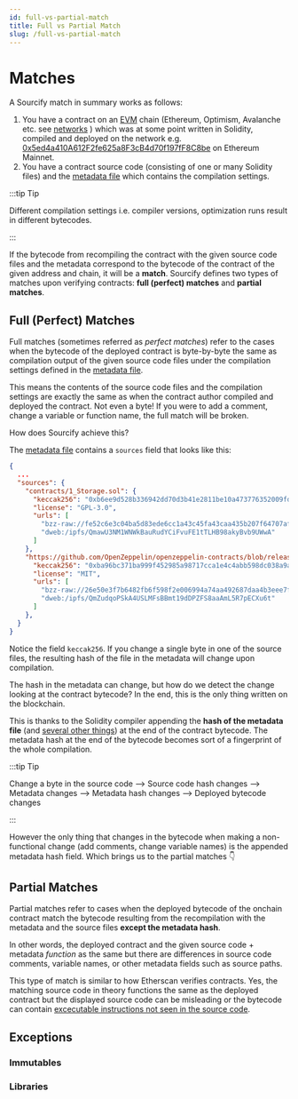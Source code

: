 ```yaml
---
id: full-vs-partial-match
title: Full vs Partial Match
slug: /full-vs-partial-match
---
```


# Matches

A Sourcify match in summary works as follows:

1. You have a contract on an [EVM](https://ethereum.org/en/developers/docs/evm/) chain (Ethereum, Optimism, Avalanche etc. see [networks](/networks) ) which was at some point written in Solidity, compiled and deployed on the network e.g. [0x5ed4a410A612F2fe625a8F3cB4d70f197fF8C8be](https://etherscan.io/address/0x5ed4a410A612F2fe625a8F3cB4d70f197fF8C8be#code) on Ethereum Mainnet.
2. You have a contract source code (consisting of one or many Solidity files) and the [metadata file](/metadata) which contains the compilation settings.

:::tip Tip

Different compilation settings i.e. compiler versions, optimization runs result in different bytecodes.

:::

If the bytecode from recompiling the contract with the given source code files and the metadata correspond to the bytecode of the contract of the given address and chain, it will be a **match**. Sourcify defines two types of matches upon verifying contracts: **full (perfect) matches** and **partial matches**.

## Full (Perfect) Matches

Full matches (sometimes referred as _perfect matches_) refer to the cases when the bytecode of the deployed contract is byte-by-byte the same as compilation output of the given source code files under the compilation settings defined in the [metadata file](/metadata).

This means the contents of the source code files and the compilation settings are exactly the same as when the contract author compiled and deployed the contract. Not even a byte! If you were to add a comment, change a variable or function name, the full match will be broken.

How does Sourcify achieve this?

The [metadata file](/metadata) contains a `sources` field that looks like this:

```json
{
  ...
  "sources": {
    "contracts/1_Storage.sol": {
      "keccak256": "0xb6ee9d528b336942dd70d3b41e2811be10a473776352009fd73f85604f5ed206",
      "license": "GPL-3.0",
      "urls": [
        "bzz-raw://fe52c6e3c04ba5d83ede6cc1a43c45fa43caa435b207f64707afb17d3af1bcf1",
        "dweb:/ipfs/QmawU3NM1WNWkBauRudYCiFvuFE1tTLHB98akyBvb9UWwA"
      ]
    },
    "https://github.com/OpenZeppelin/openzeppelin-contracts/blob/release-v3.2.0-solc-0.7/contracts/math/SafeMath.sol": {
      "keccak256": "0xba96bc371ba999f452985a98717cca1e4c4abb598dc038a9a9c3db08129b1ba4",
      "license": "MIT",
      "urls": [
        "bzz-raw://26e50e3f7b6482fb6f598f2e006994a74aa492687daa4b3eee7fd4fb5398ce7f",
        "dweb:/ipfs/QmZudqoPSkA4USLMFsBBmt19dDPZFS8aaAmL5R7pECXu6t"
      ]
    },
  }
}
```

Notice the field `keccak256`. If you change a single byte in one of the source files, the resulting hash of the file in the metadata will change upon compilation.

The hash in the metadata can change, but how do we detect the change looking at the contract bytecode? In the end, this is the only thing written on the blockchain.

This is thanks to the Solidity compiler appending the **hash of the metadata file** (and [several other things](https://docs.soliditylang.org/en/latest/metadata.html#encoding-of-the-metadata-hash-in-the-bytecode)) at the end of the contract bytecode. The metadata hash at the end of the bytecode becomes sort of a fingerprint of the whole compilation.

:::tip Tip

Change a byte in the source code --> Source code hash changes --> Metadata changes --> Metadata hash changes --> Deployed bytecode changes

:::

However the only thing that changes in the bytecode when making a non-functional change (add comments, change variable names) is the appended metadata hash field. Which brings us to the partial matches 👇

## Partial Matches

Partial matches refer to cases when the deployed bytecode of the onchain contract match the bytecode resulting from the recompilation with the metadata and the source files **except the metadata hash**.

In other words, the deployed contract and the given source code + metadata _function_ as the same but there are differences in source code comments, variable names, or other metadata fields such as source paths.

This type of match is similar to how Etherscan verifies contracts. Yes, the matching source code in theory functions the same as the deployed contract but the displayed source code can be misleading or the bytecode can contain [excecutable instructions not seen in the source code](https://samczsun.com/hiding-in-plain-sight/).

## Exceptions

### Immutables

### Libraries
